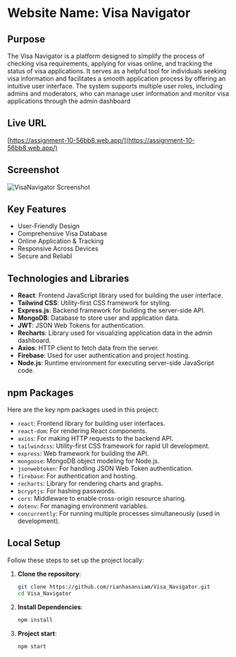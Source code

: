 
# Website Name: Visa Navigator

## Purpose

The Visa Navigator is a platform designed to simplify the process of checking visa requirements, applying for visas online, and tracking the status of visa applications. It serves as a helpful tool for individuals seeking visa information and facilitates a smooth application process by offering an intuitive user interface. The system supports multiple user roles, including admins and moderators, who can manage user information and monitor visa applications through the admin dashboard

## Live URL

[https://assignment-10-56bb8.web.app/](https://assignment-10-56bb8.web.app/)




## Screenshot
![VisaNavigator Screenshot](https://rianhasansiam-64bc5.web.app/assets/visanavigator-BlOp6cQi.png)

## Key Features
- User-Friendly Design
- Comprehensive Visa Database
- Online Application & Tracking
- Responsive Across Devices
- Secure and Reliabl


  
## Technologies and Libraries

- **React**: Frontend JavaScript library used for building the user interface.
- **Tailwind CSS**: Utility-first CSS framework for styling.
- **Express.js**: Backend framework for building the server-side API.
- **MongoDB**: Database to store user and application data.
- **JWT**: JSON Web Tokens for authentication.
- **Recharts**: Library used for visualizing application data in the admin dashboard.
- **Axios**: HTTP client to fetch data from the server.
- **Firebase**: Used for user authentication and project hosting.
- **Node.js**: Runtime environment for executing server-side JavaScript code.



## npm Packages

Here are the key npm packages used in this project:

- `react`: Frontend library for building user interfaces.
- `react-dom`: For rendering React components.
- `axios`: For making HTTP requests to the backend API.
- `tailwindcss`: Utility-first CSS framework for rapid UI development.
- `express`: Web framework for building the API.
- `mongoose`: MongoDB object modeling for Node.js.
- `jsonwebtoken`: For handling JSON Web Token authentication.
- `firebase`: For authentication and hosting.
- `recharts`: Library for rendering charts and graphs.
- `bcryptjs`: For hashing passwords.
- `cors`: Middleware to enable cross-origin resource sharing.
- `dotenv`: For managing environment variables.
- `concurrently`: For running multiple processes simultaneously (used in development).
  

  
## Local Setup

Follow these steps to set up the project locally:

1. **Clone the repository**:
   ```bash
   git clone https://github.com/rianhasansiam/Visa_Navigator.git
   cd Visa_Navigator
   ```


2. **Install Dependencies**:
   ```bash
   npm install
   ```


3. **Project start**:
   ```bash
   npm start
   ```


